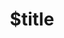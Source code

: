 ---
title: $title
second_title: Aspose.3D لمرجع .NET API
description: $description
type: docs
weight: $weight
url: /ar/net/$ref/
---